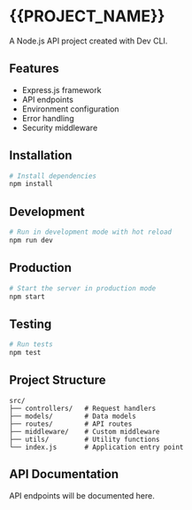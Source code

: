 # {{PROJECT_NAME}}

A Node.js API project created with Dev CLI.

## Features

- Express.js framework
- API endpoints
- Environment configuration
- Error handling
- Security middleware

## Installation

```bash
# Install dependencies
npm install
```

## Development

```bash
# Run in development mode with hot reload
npm run dev
```

## Production

```bash
# Start the server in production mode
npm start
```

## Testing

```bash
# Run tests
npm test
```

## Project Structure

```
src/
├── controllers/   # Request handlers
├── models/        # Data models
├── routes/        # API routes
├── middleware/    # Custom middleware
├── utils/         # Utility functions
└── index.js       # Application entry point
```

## API Documentation

API endpoints will be documented here.
